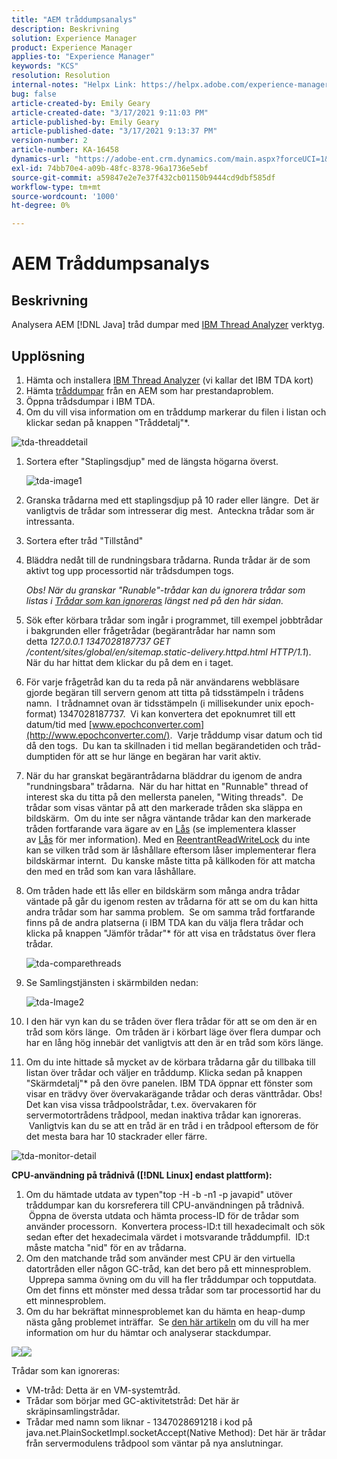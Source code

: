 ```yaml
---
title: "AEM tråddumpsanalys"
description: Beskrivning
solution: Experience Manager
product: Experience Manager
applies-to: "Experience Manager"
keywords: "KCS"
resolution: Resolution
internal-notes: "Helpx Link: https://helpx.adobe.com/experience-manager/kb/thread-dump-analysis.html"
bug: false
article-created-by: Emily Geary
article-created-date: "3/17/2021 9:11:03 PM"
article-published-by: Emily Geary
article-published-date: "3/17/2021 9:13:37 PM"
version-number: 2
article-number: KA-16458
dynamics-url: "https://adobe-ent.crm.dynamics.com/main.aspx?forceUCI=1&pagetype=entityrecord&etn=knowledgearticle&id=e70a8345-6587-eb11-a812-000d3a593216"
exl-id: 74bb70e4-a09b-48fc-8378-96a1736e5ebf
source-git-commit: a59847e2e7e37f432cb01150b9444cd9dbf585df
workflow-type: tm+mt
source-wordcount: '1000'
ht-degree: 0%

---
```


# AEM Tråddumpsanalys

## Beskrivning

Analysera AEM [!DNL Java] tråd dumpar med [IBM Thread Analyzer](http://www.ibm.com/developerworks/community/groups/service/html/communityview?communityUuid=2245aa39-fa5c-4475-b891-14c205f7333c) verktyg.

## Upplösning

1. Hämta och installera [IBM Thread Analyzer](https://www.ibm.com/developerworks/community/groups/service/html/communityview?communityUuid=2245aa39-fa5c-4475-b891-14c205f7333c) (vi kallar det IBM TDA kort)
1. Hämta [tråddumpar](https://helpx.adobe.com/experience-manager/kb/TakeThreadDump.html) från en AEM som har prestandaproblem.
1. Öppna trådsdumpar i IBM TDA.
1. Om du vill visa information om en tråddump markerar du filen i listan och klickar sedan på knappen &quot;Tråddetalj&quot;\*.

![tda-threaddetail](https://helpx.adobe.com/content/dam/help/en/experience-manager/kb/thread-dump-analysis/_jcr_content/main-pars/image_1587732783/tda-threaddetail.png "tda-threaddetail")

1. Sortera efter &quot;Staplingsdjup&quot; med de längsta högarna överst.

   ![tda-image1](https://helpx.adobe.com/content/dam/help/en/experience-manager/kb/thread-dump-analysis/_jcr_content/main-pars/image/tda-image1.png)

1. Granska trådarna med ett staplingsdjup på 10 rader eller längre.  Det är vanligtvis de trådar som intresserar dig mest.  Anteckna trådar som är intressanta.
1. Sortera efter tråd &quot;Tillstånd&quot;
1. Bläddra nedåt till de rundningsbara trådarna. Runda trådar är de som aktivt tog upp processortid när trådsdumpen togs.

   *Obs! När du granskar &quot;Runable&quot;-trådar kan du ignorera trådar som listas i [Trådar som kan ignoreras](https://helpx.adobe.com/experience-manager/kb/thread-dump-analysis.html#ignorethreads) längst ned på den här sidan.*

1. Sök efter körbara trådar som ingår i programmet, till exempel jobbtrådar i bakgrunden eller frågetrådar (begärantrådar har namn som detta *127.0.0.1 1347028187737 GET /content/sites/global/en/sitemap.static-delivery.httpd.html HTTP/1.1*). När du har hittat dem klickar du på dem en i taget.

1. För varje frågetråd kan du ta reda på när användarens webbläsare gjorde begäran till servern genom att titta på tidsstämpeln i trådens namn.  I trådnamnet ovan är tidsstämpeln (i millisekunder unix epoch-format) 1347028187737.  Vi kan konvertera det epoknumret till ett datum/tid med [www.epochconverter.com](http://www.epochconverter.com/).  Varje tråddump visar datum och tid då den togs.  Du kan ta skillnaden i tid mellan begärandetiden och tråd-dumptiden för att se hur länge en begäran har varit aktiv.

1. När du har granskat begärantrådarna bläddrar du igenom de andra &quot;rundningsbara&quot; trådarna.  När du har hittat en &quot;Runnable&quot; thread of interest ska du titta på den mellersta panelen, &quot;Witing threads&quot;.  De trådar som visas väntar på att den markerade tråden ska släppa en bildskärm.  Om du inte ser några väntande trådar kan den markerade tråden fortfarande vara ägare av en [Lås](http://docs.oracle.com/javase/1.5.0/docs/api/java/util/concurrent/locks/Lock.html) (se implementera klasser av [Lås](http://docs.oracle.com/javase/1.5.0/docs/api/java/util/concurrent/locks/Lock.html) för mer information). Med en [ReentrantReadWriteLock](http://docs.oracle.com/javase/1.5.0/docs/api/java/util/concurrent/locks/ReentrantReadWriteLock.html) du inte kan se vilken tråd som är låshållare eftersom låser implementerar flera bildskärmar internt.  Du kanske måste titta på källkoden för att matcha den med en tråd som kan vara låshållare.

1. Om tråden hade ett lås eller en bildskärm som många andra trådar väntade på går du igenom resten av trådarna för att se om du kan hitta andra trådar som har samma problem.  Se om samma tråd fortfarande finns på de andra platserna (i IBM TDA kan du välja flera trådar och klicka på knappen &quot;Jämför trådar&quot;\* för att visa en trådstatus över flera trådar.

   ![tda-comparethreads](https://helpx.adobe.com/content/dam/help/en/experience-manager/kb/thread-dump-analysis/_jcr_content/main-pars/image_1159496390/tda-comparethreads.png)

1. Se Samlingstjänsten i skärmbilden nedan:

   ![tda-Image2](https://helpx.adobe.com/content/dam/help/en/experience-manager/kb/thread-dump-analysis/_jcr_content/main-pars/image_1730877898/tda-Image2.png)

1. I den här vyn kan du se tråden över flera trådar för att se om den är en tråd som körs länge.  Om tråden är i körbart läge över flera dumpar och har en lång hög innebär det vanligtvis att den är en tråd som körs länge.

1. Om du inte hittade så mycket av de körbara trådarna går du tillbaka till listan över trådar och väljer en tråddump. Klicka sedan på knappen &quot;Skärmdetalj&quot;\* på den övre panelen. IBM TDA öppnar ett fönster som visar en trädvy över övervakarägande trådar och deras vänttrådar. Obs! Det kan visa vissa trådpoolstrådar, t.ex. övervakaren för servermotortrådens trådpool, medan inaktiva trådar kan ignoreras.  Vanligtvis kan du se att en tråd är en tråd i en trådpool eftersom de för det mesta bara har 10 stackrader eller färre.

![tda-monitor-detail](https://helpx.adobe.com/content/dam/help/en/experience-manager/kb/thread-dump-analysis/_jcr_content/main-pars/image_1106466084/tda-monitordetail.png)

<b>CPU-användning på trådnivå ([!DNL Linux] endast plattform):</b>

1. Om du hämtade utdata av typen&quot;top -H -b -n1 -p javapid&quot; utöver tråddumpar kan du korsreferera till CPU-användningen på trådnivå.  Öppna de översta utdata och hämta process-ID för de trådar som använder processorn.  Konvertera process-ID:t till hexadecimalt och sök sedan efter det hexadecimala värdet i motsvarande tråddumpfil.  ID:t måste matcha &quot;nid&quot; för en av trådarna.
1. Om den matchande tråd som använder mest CPU är den virtuella datortråden eller någon GC-tråd, kan det bero på ett minnesproblem.  Upprepa samma övning om du vill ha fler tråddumpar och topputdata. Om det finns ett mönster med dessa trådar som tar processortid har du ett minnesproblem.
1. Om du har bekräftat minnesproblemet kan du hämta en heap-dump nästa gång problemet inträffar.  Se [den här artikeln](https://helpx.adobe.com/experience-manager/kb/AnalyzeMemoryProblems.html) om du vill ha mer information om hur du hämtar och analyserar stackdumpar.

![](https://helpx.adobe.com/libs/cq/ui/resources/0.gif)![](https://helpx.adobe.com/libs/cq/ui/resources/0.gif)

Trådar som kan ignoreras:

- VM-tråd: Detta är en VM-systemtråd.
- Trådar som börjar med GC-aktivitetstråd: Det här är skräpinsamlingstrådar.
- Trådar med namn som liknar - 1347028691218 i kod på java.net.PlainSocketImpl.socketAccept(Native Method): Det här är trådar från servermodulens trådpool som väntar på nya anslutningar.
